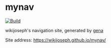 # mynav

[![Build](https://github.com/wikijoseph/mynav/actions/workflows/generate.yml/badge.svg)](https://github.com/wikijoseph/mynav/actions/workflows/generate.yml)

wikijoseph's navigation site, generated by [gena](https://github.com/x1ah/gena)

Site address: https://wikijoseph.github.io/mynav/